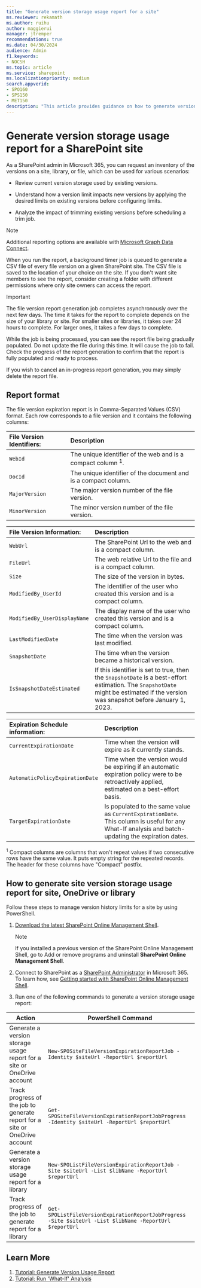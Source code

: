 ```yaml
---
title: "Generate version storage usage report for a site"
ms.reviewer: rekamath
ms.author: ruihu
author: maggierui
manager: jtremper
recommendations: true
ms.date: 04/30/2024
audience: Admin
f1.keywords:
- NOCSH
ms.topic: article
ms.service: sharepoint
ms.localizationpriority: medium
search.appverid:
- SPO160
- SPS150
- MET150
description: "This article provides guidance on how to generate version storage use report for a site."
---
```



# Generate version storage usage report for a SharePoint site

As a SharePoint admin in Microsoft 365, you can request an inventory of the versions on a site, library, or file, which can be used for various scenarios:

- Review current version storage used by existing versions.

- Understand how a version limit impacts new versions by applying the desired limits on existing versions before configuring limits.  

- Analyze the impact of trimming existing versions before scheduling a trim job.

> [!NOTE]
> Additional reporting options are available with [Microsoft Graph Data Connect](/graph/data-connect-datasets#onedrive-and-sharepoint-online).

When you run the report, a background timer job is queued to generate a CSV file of every file version on a given SharePoint site. The CSV file is saved to the location of your choice on the site. If you don't want site members to see the report, consider creating a folder with different permissions where only site owners can access the report.

> [!IMPORTANT]
> The file version report generation job completes asynchronously over the next few days. The time it takes for the report to complete depends on the size of your library or site. For smaller sites or libraries, it takes over 24 hours to complete. For larger ones, it takes a few days to complete. 
>
> While the job is being processed, you can see the report file being gradually populated. Do not update the file during this time. It will cause the job to fail. Check the progress of the report generation to confirm that the report is fully populated and ready to process. 
>
> If you wish to cancel an in-progress report generation, you may simply delete the report file. 


## Report format

The file version expiration report is in Comma-Separated Values (CSV) format. Each row corresponds to a file version and it contains the following columns:

| **File Version Identifiers:** | Description |
|:-----|:-----|
|`WebId`|The unique identifier of the web and is a compact column <sup>1</sup>.|
|`DocId`|The unique identifier of the document and is a compact column.|
|`MajorVersion`|The major version number of the file version.|
|`MinorVersion`|The minor version number of the file version.|

| **File Version Information:** | Description |
|:-----|:-----|
|`WebUrl`|The SharePoint Url to the web and is a compact column.|
|`FileUrl`|The web relative Url to the file and is a compact column.|
|`Size`|The size of the version in bytes.|
|`ModifiedBy_UserId`|The identifier of the user who created this version and is a compact column.|
|`ModifiedBy_UserDisplayName`|The display name of the user who created this version and is a compact column.|
|`LastModifiedDate`|The time when the version was last modified.|
|`SnapshotDate`|The time when the version became a historical version.|
|`IsSnapshotDateEstimated`|If this identifier is set to true, then the `SnapshotDate` is a best-effort estimation. The `SnapshotDate` might be estimated if the version was snapshot before January 1, 2023.|

| **Expiration Schedule information:** | Description |
|:-----|:-----|
|`CurrentExpirationDate`|Time when the version will expire as it currently stands.|
|`AutomaticPolicyExpirationDate`|Time when the version would be expiring if an automatic expiration policy were to be retroactively applied, estimated on a best-effort basis.|
|`TargetExpirationDate`|Is populated to the same value as `CurrentExpirationDate`. This column is useful for any What-If analysis and batch-updating the expiration dates.|

<sup>1</sup> Compact columns are columns that won't repeat values if two consecutive rows have the same value. It puts empty string for the repeated records. The header for these columns have "Compact" postfix.

## How to generate site version storage usage report for site, OneDrive or library

Follow these steps to manage version history limits for a site by using PowerShell.

1. [Download the latest SharePoint Online Management Shell](https://go.microsoft.com/fwlink/p/?LinkId=255251).

    > [!NOTE]
    > If you installed a previous version of the SharePoint Online Management Shell, go to Add or remove programs and uninstall **SharePoint Online Management Shell**.

1. Connect to SharePoint as a [SharePoint Administrator](/sharepoint/sharepoint-admin-role) in Microsoft 365. To learn how, see [Getting started with SharePoint Online Management Shell](/powershell/sharepoint/sharepoint-online/connect-sharepoint-online).
2. Run one of the following commands to generate a version storage usage report:

| **Action** | **PowerShell Command** |
| --- | --- |
| Generate a version storage usage report for a site or OneDrive account | `New-SPOSiteFileVersionExpirationReportJob -Identity $siteUrl -ReportUrl $reportUrl` |
| Track progress of the job to generate report for a site or OneDrive account | `Get-SPOSiteFileVersionExpirationReportJobProgress -Identity $siteUrl -ReportUrl $reportUrl` |
| Generate a version storage usage report for a library | `New-SPOListFileVersionExpirationReportJob -Site $siteUrl -List $libName -ReportUrl $reportUrl` |
| Track progress of the job to generate report for a library | `Get-SPOListFileVersionExpirationReportJobProgress -Site $siteUrl -List $libName -ReportUrl $reportUrl` |

## Learn More

1. [Tutorial: Generate Version Usage Report](tutorial-generate-version-usage-report.md)
1. [Tutorial: Run 'What-If' Analysis](tutorial-run-what-if-analysis.md)